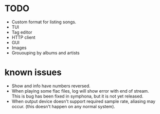 # TODO
- Custom format for listing songs.
- TUI
- Tag editor
- HTTP client
- GUI
- Images
- Grououping by albums and artists

# known issues
- Show and info have numbers reversed.
- When playing some flac files, log will show error with end of stream. This is
  bug has been fixed in symphona, but it is not yet released.
- When output device doesn't support required sample rate, aliasing may occur.
  (this doesn't happen on any normal system).
